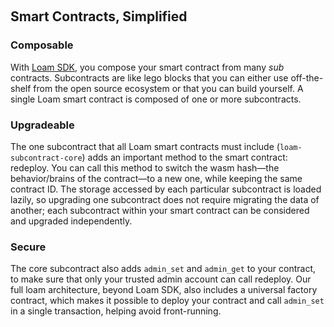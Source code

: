&nbsp;

## Smart Contracts, Simplified

### Composable

With [Loam SDK](https://crates.io/crates/loam-sdk), you compose your smart contract from many *sub* contracts. Subcontracts are like lego blocks that you can either use off-the-shelf from the open source ecosystem or that you can build yourself. A single Loam smart contract is composed of one or more subcontracts.

### Upgradeable

The one subcontract that all Loam smart contracts must include (`loam-subcontract-core`) adds an important method to the smart contract: redeploy. You can call this method to switch the wasm hash—the behavior/brains of the contract—to a new one, while keeping the same contract ID. The storage accessed by each particular subcontract is loaded lazily, so upgrading one subcontract does not require migrating the data of another; each subcontract within your smart contract can be considered and upgraded independently.

### Secure

The core subcontract also adds `admin_set` and `admin_get` to your contract, to make sure that only your trusted admin account can call redeploy. Our full loam architecture, beyond Loam SDK, also includes a universal factory contract, which makes it possible to deploy your contract and call `admin_set` in a single transaction, helping avoid front-running.
